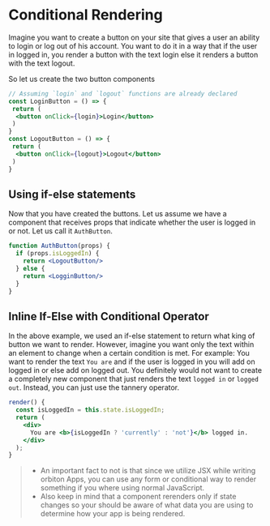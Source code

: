 # Conditional Rendering

Imagine you want to create a button on your site that gives a user an ability to login or log out of his account. You want to do it in a way that if the user in logged in, you render a button with the text login else it renders a button with the text logout.

So let us create the two button components

```jsx
// Assuming `login` and `logout` functions are already declared
const LoginButton = () => {
 return (
  <button onClick={login}>Login</button>
 )
}
const LogoutButton = () => {
 return (
  <button onClick={logout}>Logout</button>
 )
}
```

## Using if-else statements

Now that you have created the buttons. Let us assume we have a component that receives props that indicate whether the user is logged in or not. Let us call it `AuthButton`.

```jsx
function AuthButton(props) {
  if (props.isLoggedIn) {
    return <LogoutButton/>
  } else {
    return <LogginButton/>
  }
}
```

## Inline If-Else with Conditional Operator

In the above example, we used an if-else statement to return what king of button we want to render. However, imagine you want only the text within an element to change when a certain condition is met. For example:
You want to render the text `You are` and if the user is logged in you will add on logged in or else add on logged out.
You definitely would not want to create a completely new component that just renders the text `logged in` or `logged out`. Instead, you can just use the tannery operator.

```jsx
render() {
  const isLoggedIn = this.state.isLoggedIn;
  return (
    <div>
      You are <b>{isLoggedIn ? 'currently' : 'not'}</b> logged in.
    </div>
  );
}
```

> - An important fact to not is that since we utilize JSX while writing orbiton Apps, you can use any form or conditional way to render something if you where using normal JavaScript.
> - Also keep in mind that a component rerenders only if state changes so your should be aware of what data you are using to determine how your app is being rendered.
